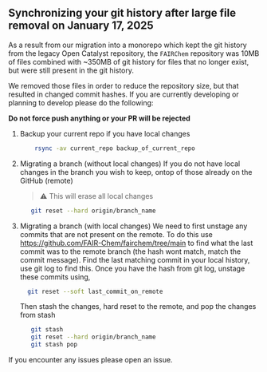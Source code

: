 Synchronizing your git history after large file removal on January 17, 2025
---------------------------------------------------------------------------

As a result from our migration into a monorepo which kept the git history from the legacy Open Catalyst repository,
the `FAIRChem` repository was 10MB of files combined with ~350MB of git history for files that no longer exist, but
were still present in the git history.

We removed those files in order to reduce the repository size, but that resulted in changed commit hashes. If you are
currently developing or planning to develop please do the following:

**Do not force push anything or your PR will be rejected**

1. Backup your current repo if you have local changes
   ```bash
       rsync -av current_repo backup_of_current_repo
   ```
2. Migrating a branch (without local changes)
   If you do not have local changes in the branch you wish to keep, ontop of those already on the GitHub (remote)
   > :warning: This will erase all local changes
   ```bash
      git reset --hard origin/branch_name
   ```
3. Migrating a branch (with local changes)
   We need to first unstage any commits that are not present on the remote. To do this use https://github.com/FAIR-Chem/fairchem/tree/main
   to find what the last commit was to the remote branch (the hash wont match, match the commit message). Find the last
   matching commit in your local history, use git log to find this. Once you have the hash from git log, unstage these commits using,
   ```bash
     git reset --soft last_commit_on_remote
   ```
   Then stash the changes, hard reset to the remote, and pop the changes from stash
   ```bash
      git stash
      git reset --hard origin/branch_name
      git stash pop
   ```

If you encounter any issues please open an issue.
